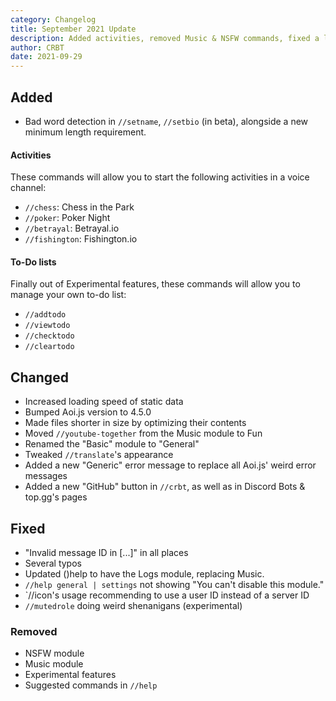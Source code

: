 ```yaml
---
category: Changelog
title: September 2021 Update
description: Added activities, removed Music & NSFW commands, fixed a lot of bugs and removed all error messages
author: CRBT
date: 2021-09-29
---
```


<script lang="ts">
	import MetaTags from '$lib/components/MetaTags.svelte'; import BlogHeader from
	'$lib/components/BlogHeader.svelte';
</script>

<MetaTags title={title} description={description} />
<BlogHeader metadata={metadata} />

<section itemprop="articleBody">

## Added

- Bad word detection in `//setname`, `//setbio` (in beta), alongside a new minimum length requirement.

#### Activities

These commands will allow you to start the following activities in a voice channel:

- `//chess`: Chess in the Park
- `//poker`: Poker Night
- `//betrayal`: Betrayal.io
- `//fishington`: Fishington.io

#### To-Do lists

Finally out of Experimental features, these commands will allow you to manage your own to-do list:

- `//addtodo`
- `//viewtodo`
- `//checktodo`
- `//cleartodo`

## Changed

- Increased loading speed of static data
- Bumped Aoi.js version to 4.5.0
- Made files shorter in size by optimizing their contents
- Moved `//youtube-together` from the Music module to Fun
- Renamed the "Basic" module to "General"
- Tweaked `//translate`'s appearance
- Added a new "Generic" error message to replace all Aoi.js' weird error messages
- Added a new "GitHub" button in `//crbt`, as well as in Discord Bots & top.gg's pages

## Fixed

- "Invalid message ID in [...]" in all places
- Several typos
- Updated ()help to have the Logs module, replacing Music.
- `//help general | settings` not showing "You can't disable this module."
- `//icon's usage recommending to use a user ID instead of a server ID
- `//mutedrole` doing weird shenanigans (experimental)

### Removed

- NSFW module
- Music module
- Experimental features
- Suggested commands in `//help`

</section>
